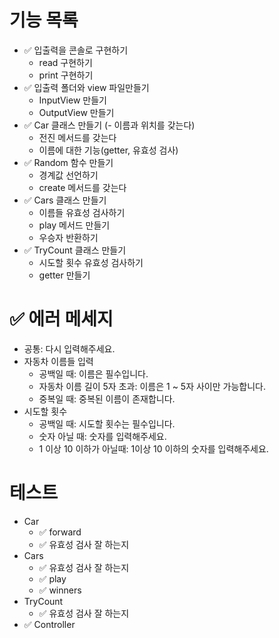 # 기능 목록

- ✅ 입출력을 콘솔로 구현하기
  - read 구현하기
  - print 구현하기
- ✅ 입출력 폴더와 view 파일만들기
  - InputView 만들기
  - OutputView 만들기
- ✅ Car 클래스 만들기
  (- 이름과 위치를 갖는다)
  - 전진 메서드를 갖는다
  - 이름에 대한 기능(getter, 유효성 검사)
- ✅ Random 함수 만들기
  - 경계값 선언하기
  - create 메서드를 갖는다
- ✅ Cars 클래스 만들기
  - 이름들 유효성 검사하기
  - play 메서드 만들기
  - 우승자 반환하기
- ✅ TryCount 클래스 만들기
  - 시도할 횟수 유효성 검사하기
  - getter 만들기

# ✅ 에러 메세지

- 공통: 다시 입력해주세요.
- 자동차 이름들 입력
  - 공백일 때: 이름은 필수입니다.
  - 자동차 이름 길이 5자 초과: 이름은 1 ~ 5자 사이만 가능합니다.
  - 중복일 때: 중복된 이름이 존재합니다.
- 시도할 횟수
  - 공백일 때: 시도할 횟수는 필수입니다.
  - 숫자 아닐 때: 숫자를 입력해주세요.
  - 1 이상 10 이하가 아닐때: 1이상 10 이하의 숫자를 입력해주세요.

# 테스트

- Car
  - ✅ forward
  - ✅ 유효성 검사 잘 하는지
- Cars
  - ✅ 유효성 검사 잘 하는지
  - ✅ play
  - ✅ winners
- TryCount
  - ✅ 유효성 검사 잘 하는지
- ✅ Controller
